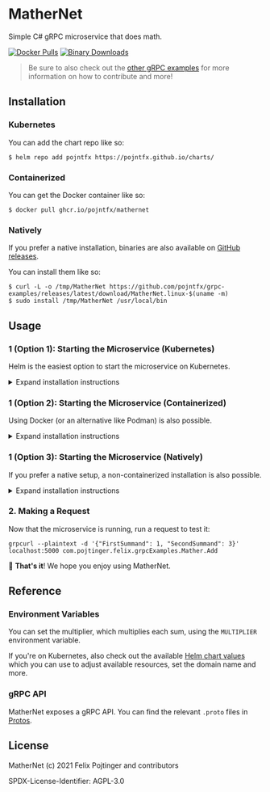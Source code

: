 # MatherNet

Simple C# gRPC microservice that does math.

[![Docker Pulls](https://img.shields.io/docker/pulls/pojntfx/mathernet?label=docker%20pulls)](https://hub.docker.com/r/pojntfx/mathernet)
[![Binary Downloads](https://img.shields.io/github/downloads/pojntfx/grpc-examples/latest/MatherNet.linux-x86_64?label=binary%20downloads)](https://github.com/pojntfx/grpc-examples/releases)

> Be sure to also check out the [other gRPC examples](../README.md) for more information on how to contribute and more!

## Installation

### Kubernetes

You can add the chart repo like so:

```shell
$ helm repo add pojntfx https://pojntfx.github.io/charts/
```

### Containerized

You can get the Docker container like so:

```shell
$ docker pull ghcr.io/pojntfx/mathernet
```

### Natively

If you prefer a native installation, binaries are also available on [GitHub releases](https://github.com/pojntfx/grpc-examples/releases).

You can install them like so:

```shell
$ curl -L -o /tmp/MatherNet https://github.com/pojntfx/grpc-examples/releases/latest/download/MatherNet.linux-$(uname -m)
$ sudo install /tmp/MatherNet /usr/local/bin
```

## Usage

### 1 (Option 1): Starting the Microservice (Kubernetes)

Helm is the easiest option to start the microservice on Kubernetes.

<details>
  <summary>Expand installation instructions</summary>

Run the following; see the [Reference](#reference) for more configuration parameters:

```shell
$ helm install mathernet pojntfx/mathernet --set app.multiplier=1
```

The logs are available like so:

```shell
$ kubectl logs mathernet
```

  </details>

### 1 (Option 2): Starting the Microservice (Containerized)

Using Docker (or an alternative like Podman) is also possible.

<details>
  <summary>Expand installation instructions</summary>

Run the following; see the [Reference](#reference) for more configuration parameters:

```shell
$ docker run \
    --name mathernet \
    -d \
    --restart always \
    -p 5000:5000 \
    -e MULTIPLIER=1 \
    ghcr.io/pojntfx/mathernet
```

The logs are available like so:

```shell
$ docker logs mathernet
```

  </details>

### 1 (Option 3): Starting the Microservice (Natively)

If you prefer a native setup, a non-containerized installation is also possible.

<details>
  <summary>Expand installation instructions</summary>

First, create a systemd service for it; see the [Reference](#reference) for more configuration parameters::

```shell
$ mkdir -p ~/.config/systemd/user/
$ cat <<EOT >~/.config/systemd/user/mathernet.service
[Unit]
Description=MatherNet

[Service]
Environment="MULTIPLIER=1"
ExecStart=/usr/local/bin/mathernet

[Install]
WantedBy=multi-user.target
EOT
```

Finally, reload systemd and enable the service:

```shell
$ systemctl --user daemon-reload
$ systemctl --user enable --now mathernet
```

You can get the logs like so:

```shell
$ journalctl --user -u mathernet
```

  </details>

### 2. Making a Request

Now that the microservice is running, run a request to test it:

```shell
grpcurl --plaintext -d '{"FirstSummand": 1, "SecondSummand": 3}' localhost:5000 com.pojtinger.felix.grpcExamples.Mather.Add
```

🚀 **That's it**! We hope you enjoy using MatherNet.

## Reference

### Environment Variables

You can set the multiplier, which multiplies each sum, using the `MULTIPLIER` environment variable.

If you're on Kubernetes, also check out the available [Helm chart values](./charts/MatherNet/values.yaml) which you can use to adjust available resources, set the domain name and more.

### gRPC API

MatherNet exposes a gRPC API. You can find the relevant `.proto` files in [Protos](./Protos).

## License

MatherNet (c) 2021 Felix Pojtinger and contributors

SPDX-License-Identifier: AGPL-3.0
